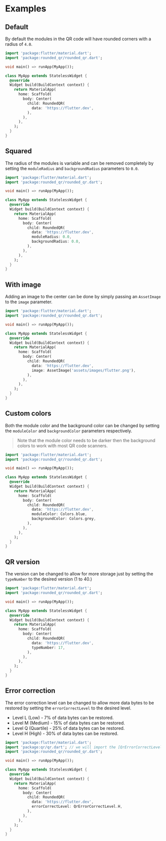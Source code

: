 # Examples

## Default

By default the modules in the QR code will have rounded corners with a radius of `4.0`.

```dart
import 'package:flutter/material.dart';
import 'package:rounded_qr/rounded_qr.dart';

void main() => runApp(MyApp());

class MyApp extends StatelessWidget {
  @override
  Widget build(BuildContext context) {
    return MaterialApp(
      home: Scaffold(
        body: Center(
          child: RoundedQR(
            data: 'https://flutter.dev',
          ),
        ),
      ),
    );
  }
}
```

## Squared

The radius of the modules is variable and can be removed completely by setting the `moduleRadius` and `backgroundRadius` parameters to `0.0`.

```dart
import 'package:flutter/material.dart';
import 'package:rounded_qr/rounded_qr.dart';

void main() => runApp(MyApp());

class MyApp extends StatelessWidget {
  @override
  Widget build(BuildContext context) {
    return MaterialApp(
      home: Scaffold(
        body: Center(
          child: RoundedQR(
            data: 'https://flutter.dev',
            moduleRadius: 0.0,
            backgroundRadius: 0.0,
          ),
        ),
      ),
    );
  }
}
```

## With image

Adding an image to the center can be done by simply passing an `AssetImage` to the `image` parameter.

```dart
import 'package:flutter/material.dart';
import 'package:rounded_qr/rounded_qr.dart';

void main() => runApp(MyApp());

class MyApp extends StatelessWidget {
  @override
  Widget build(BuildContext context) {
    return MaterialApp(
      home: Scaffold(
        body: Center(
          child: RoundedQR(
            data: 'https://flutter.dev',
            image: AssetImage('assets/images/flutter.png'),
          ),
        ),
      ),
    );
  }
}
```

## Custom colors

Both the module color and the background color can be changed by setting the `moduleColor` and `backgroundColor` parameters respectively.

> Note that the module color needs to be darker then the background colors to work with most QR code scanners.

```dart
import 'package:flutter/material.dart';
import 'package:rounded_qr/rounded_qr.dart';

void main() => runApp(MyApp());

class MyApp extends StatelessWidget {
  @override
  Widget build(BuildContext context) {
    return MaterialApp(
      home: Scaffold(
        body: Center(
          child: RoundedQR(
            data: 'https://flutter.dev',
            moduleColor: Colors.blue,
            backgroundColor: Colors.grey,
          ),
        ),
      ),
    );
  }
}
```

## QR version

The version can be changed to allow for more storage just by setting the `typeNumber` to the desired version (1 to 40.)

```dart
import 'package:flutter/material.dart';
import 'package:rounded_qr/rounded_qr.dart';

void main() => runApp(MyApp());

class MyApp extends StatelessWidget {
  @override
  Widget build(BuildContext context) {
    return MaterialApp(
      home: Scaffold(
        body: Center(
          child: RoundedQR(
            data: 'https://flutter.dev',
            typeNumber: 17,
          ),
        ),
      ),
    );
  }
}
```

## Error correction

The error correction level can be changed to allow more data bytes to be restored by setting the `errorCorrectLevel` to the desired level.

- Level L (Low) - 7% of data bytes can be restored.
- Level M (Medium) - 15% of data bytes can be restored.
- Level Q (Quartile) - 25% of data bytes can be restored.
- Level H (High) - 30% of data bytes can be restored.

```dart
import 'package:flutter/material.dart';
import 'package:qr/qr.dart'; // we will import the [QrErrorCorrectLevel] from the qr package
import 'package:rounded_qr/rounded_qr.dart';

void main() => runApp(MyApp());

class MyApp extends StatelessWidget {
  @override
  Widget build(BuildContext context) {
    return MaterialApp(
      home: Scaffold(
        body: Center(
          child: RoundedQR(
            data: 'https://flutter.dev',
            errorCorrectLevel: QrErrorCorrectLevel.H,
          ),
        ),
      ),
    );
  }
}
```
